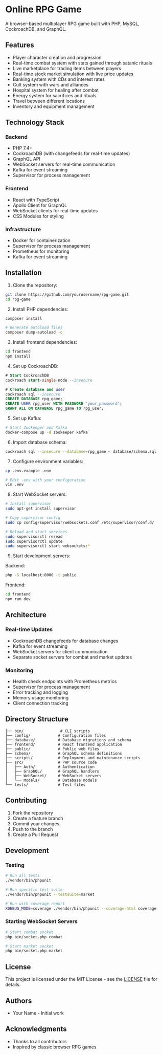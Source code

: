 # Online RPG Game

A browser-based multiplayer RPG game built with PHP, MySQL, CockroachDB, and GraphQL.

## Features

- Player character creation and progression
- Real-time combat system with stats gained through satanic rituals
- Live marketplace for trading items between players
- Real-time stock market simulation with live price updates
- Banking system with CDs and interest rates
- Cult system with wars and alliances
- Hospital system for healing after combat
- Energy system for sacrifices and rituals
- Travel between different locations
- Inventory and equipment management

## Technology Stack

### Backend
- PHP 7.4+
- CockroachDB (with changefeeds for real-time updates)
- GraphQL API
- WebSocket servers for real-time communication
- Kafka for event streaming
- Supervisor for process management

### Frontend
- React with TypeScript
- Apollo Client for GraphQL
- WebSocket clients for real-time updates
- CSS Modules for styling

### Infrastructure
- Docker for containerization
- Supervisor for process management
- Prometheus for monitoring
- Kafka for event streaming

## Installation

1. Clone the repository:
```bash
git clone https://github.com/yourusername/rpg-game.git
cd rpg-game
```

2. Install PHP dependencies:
```bash
composer install

# Generate autoload files
composer dump-autoload -o
```

3. Install frontend dependencies:
```bash
cd frontend
npm install
```

4. Set up CockroachDB:
```sql
# Start CockroachDB
cockroach start-single-node --insecure

# Create database and user
cockroach sql --insecure
CREATE DATABASE rpg_game;
CREATE USER rpg_user WITH PASSWORD 'your_password';
GRANT ALL ON DATABASE rpg_game TO rpg_user;
```

5. Set up Kafka:
```bash
# Start Zookeeper and Kafka
docker-compose up -d zookeeper kafka
```

6. Import database schema:
```bash
cockroach sql --insecure --database=rpg_game < database/schema.sql
```

7. Configure environment variables:
```bash
cp .env.example .env

# Edit .env with your configuration
vim .env
```

8. Start WebSocket servers:
```bash
# Install supervisor
sudo apt-get install supervisor

# Copy supervisor config
sudo cp config/supervisor/websockets.conf /etc/supervisor/conf.d/

# Reload and start services
sudo supervisorctl reread
sudo supervisorctl update
sudo supervisorctl start websockets:*
```

9. Start development servers:

Backend:
```bash
php -S localhost:8000 -t public
```

Frontend:
```bash
cd frontend
npm run dev
```

## Architecture

### Real-time Updates
- CockroachDB changefeeds for database changes
- Kafka for event streaming
- WebSocket servers for client communication
- Separate socket servers for combat and market updates

### Monitoring
- Health check endpoints with Prometheus metrics
- Supervisor for process management
- Error tracking and logging
- Memory usage monitoring
- Client connection tracking

## Directory Structure

```
├── bin/                # CLI scripts
├── config/            # Configuration files
├── database/          # Database migrations and schema
├── frontend/          # React frontend application
├── public/            # Public web files
├── schema/            # GraphQL schema definitions
├── scripts/           # Deployment and maintenance scripts
├── src/               # PHP source code
│   ├── Auth/          # Authentication
│   ├── GraphQL/       # GraphQL handlers
│   ├── WebSocket/     # WebSocket servers
│   └── Models/        # Database models
└── tests/             # Test files
```

## Contributing

1. Fork the repository
2. Create a feature branch
3. Commit your changes
4. Push to the branch
5. Create a Pull Request

## Development

### Testing
```bash
# Run all tests
./vendor/bin/phpunit

# Run specific test suite
./vendor/bin/phpunit --testsuite=market

# Run with coverage report
XDEBUG_MODE=coverage ./vendor/bin/phpunit --coverage-html coverage
```

### Starting WebSocket Servers
```bash
# Start combat socket
php bin/socket.php combat

# Start market socket
php bin/socket.php market
```

## License

This project is licensed under the MIT License - see the [LICENSE](LICENSE) file for details.

## Authors

- Your Name - Initial work

## Acknowledgments

- Thanks to all contributors
- Inspired by classic browser RPG games